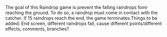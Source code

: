 The goal of this Raindrop game is prevent the falling raindrops fomr reaching the ground. To do so, a raindrop must come in contact with the catcher. If 15 raindrops reach the end, the game terminates.Things to be added: End screen, different raindrops fall, cause different points/different effects, comments, branches? 
